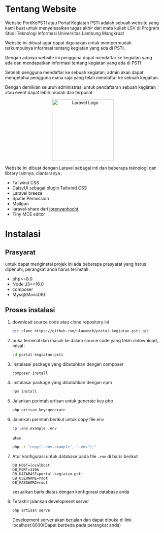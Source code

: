 

# Tentang Website
<p>Website PortiKePSTI atau Portal Kegiatan PSTI adalah sebuah website yang kami buat untuk menyelesaikan tugas akhir dari mata kuliah LSV di Program Studi Teknologi Informasi Universitas Lambung Mangkruat</p>
<p>Website ini dibuat agar dapat digunakan untuk mempermudah terkumpulnya informasi tentang kegiatan yang ada di PSTI.</p>
<p>Dengan adanya website ini pengguna dapat mendaftar ke kegiatan yang ada dan  mendapatkan informasi tentang kegiatan yang ada di PSTI</p>
<p>Setelah pengguna mendaftar ke sebuah kegiatan, admin akan dapat mengetahui pengguna mana saja yang telah mendaftar ke sebuah kegaitan.</p>
<p>Dengan demikian seluruh administrasi untuk pendaftaran sebuah kegiatan atau event dapat lebih mudah dan terpusat.</p>
<p align="center"><a href="https://laravel.com" target="_blank"><img src="https://raw.githubusercontent.com/laravel/art/master/logo-lockup/5%20SVG/2%20CMYK/1%20Full%20Color/laravel-logolockup-cmyk-red.svg" width="200" alt="Laravel Logo"></a></p>
Website ini dibuat dengan Laravel sebagai inti dan beberapa teknologi dan library lainnya, diantaranya : 

- Tailwind CSS
- DaisyUI sebagai plugin Tailwind CSS
- Laravel breeze
- Spatie Permission
- Mailgun
- laravel-share dari [jorenvanhocht](https://github.com/jorenvh/laravel-share)
- Tiny MCE editor

# Instalasi
## Prasyarat
untuk dapat menginstal projek ini ada beberapa prasyarat yang harus dipenuhi, perangkat anda harus terinstall : 
- php>=8.0
- Node JS>=16.0
- composer
- Mysql(MariaDB)

## Proses instalasi
 1. download source code atau clone repository ini 
    ```sh
    git clone https://github.com/uluumbch/portal-kegiatan-psti.git
    ```
 2. buka terminal dan masuk ke dalam source code yang telah didownload, misal :
    ```sh
    cd portal-kegiatan-psti
    ```
3. instalasai package yang dibutuhkan dengan composer
    ```sh
    composer install
    ```
4. instalasai package yang dibutuhkan dengan npm
    ```sh
    npm install
    ```
5. Jalankan perintah artisan untuk generate key php
    ```sh
    php artisan key:generate
    ```
6. Jalankan perintah berikut untuk copy file env
    ```sh
    cp .env.example .env
    ```
    atau 
    ```sh
    php -r "copy('.env.example', '.env');"
    ```
7. Atur konfigurasi untuk database pada file `.env` di baris berikut
    ```
    DB_HOST=localhost
    DB_PORT=3306
    DB_DATABASE=portal-kegiatan-psti
    DB_USERNAME=root
    DB_PASSWORD=root
    ```
    sesuaikan baris diatas dengan konfigurasi database anda

8. Terakhir jalankan development server
    ```sh
    php artisan serve
    ```
    Development server akan berjalan dan dapat dibuka di link localhost:8000(Dapat berbeda pada perangkat anda)

